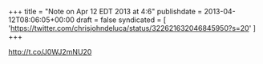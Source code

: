 +++
title = "Note on Apr 12 EDT 2013 at 4:6"
publishdate = 2013-04-12T08:06:05+00:00
draft = false
syndicated = [ 'https://twitter.com/chrisjohndeluca/status/322621632046845950?s=20' ]
+++

http://t.co/J0WJ2mNU20
